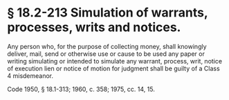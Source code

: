 # § 18.2-213 Simulation of warrants, processes, writs and notices.

<p>Any person who, for the purpose of collecting money, shall knowingly deliver, mail, send or otherwise use or cause to be used any paper or writing simulating or intended to simulate any warrant, process, writ, notice of execution lien or notice of motion for judgment shall be guilty of a Class 4 misdemeanor.</p><p>Code 1950, § 18.1-313; 1960, c. 358; 1975, cc. 14, 15.</p>